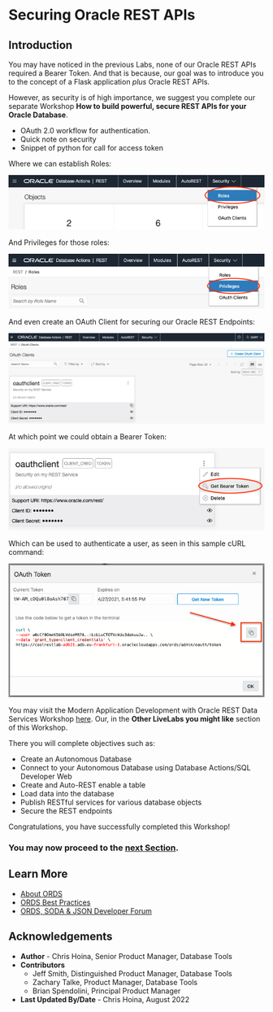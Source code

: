 # Securing Oracle REST APIs

## Introduction

You may have noticed in the previous Labs, none of our Oracle REST APIs required a Bearer Token. And that is because, our goal was to introduce you to the concept of a Flask application <i>plus</i> Oracle REST APIs.

However, as security is of high importance, we suggest you complete our separate Workshop <b>How to build powerful, secure REST APIs for your Oracle Database</b>. 

- OAuth 2.0 workflow for authentication. 
- Quick note on security
- Snippet of python for call for access token 

Where we can establish Roles:

![Creating a Role in Database Actions](images/select-roles-security-tab.png " ")

And Privileges for those roles: 

![Creating a Privilege in Database Actions](images/select-privilege-security-tab.png " ") 

And even create an OAuth Client for securing our Oracle REST Endpoints:

![Creating an OAuth client in Database Actions](images/oauth-clients-page.png " ")


At which point we could obtain a Bearer Token:

![Getting a Bearer Token from the OAuth Client](images/get-bearer-token-for-oauth-client.png " ")

Which can be used to authenticate a user, as seen in this sample cURL command: 

![Creating an OAuth client in Database Actions](images/click-copy-icon-to-copy-token-text.png " ")

You may visit the Modern Application Development with Oracle REST Data Services Workshop [here](https://apexapps.oracle.com/pls/apex/dbpm/r/livelabs/view-workshop?wid=815). Our, in the <b>Other LiveLabs you might like</b> section of this Workshop.

There you will complete objectives such as:
  - Create an Autonomous Database
  - Connect to your Autonomous Database using Database Actions/SQL Developer Web
  - Create and Auto-REST enable a table
  - Load data into the database
  - Publish RESTful services for various database objects
  - Secure the REST endpoints

Congratulations, you have successfully completed this Workshop!

### You may now proceed to the [next Section](#next).

## Learn More

* [About ORDS](https://www.oracle.com/database/technologies/appdev/rest.html)
* [ORDS Best Practices](https://www.oracle.com/database/technologies/appdev/rest/best-practices/)
* [ORDS, SODA & JSON Developer Forum](https://community.oracle.com/tech/developers/categories/oracle_rest_data_services) 

## Acknowledgements

* **Author** - Chris Hoina, Senior Product Manager, Database Tools
* **Contributors**
  - Jeff Smith, Distinguished Product Manager, Database Tools
  - Zachary Talke, Product Manager, Database Tools
  - Brian Spendolini, Principal Product Manager
* **Last Updated By/Date** - Chris Hoina, August 2022
